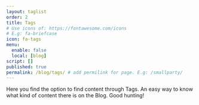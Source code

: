 ```yaml
---
layout: taglist
order: 2
title: Tags
# Use icons of: https://fontawesome.com/icons
# E.g: fa-briefcase
icon: fa-tags
menu:
  enable: false
  local: [blog]
script: []
published: true
permalink: /blog/tags/ # add permilink for page. E.g: /smallparty/
---
```


<!-- Do not delete this file! Put your text below. -->

Here you find the option to find content through Tags. An easy way to know what kind of content there is on the Blog. Good hunting!
